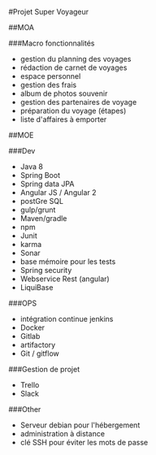 #Projet Super Voyageur

##MOA

###Macro fonctionnalités

- gestion du planning des voyages
- rédaction de carnet de voyages
- espace personnel
- gestion des frais
- album de photos souvenir
- gestion des partenaires de voyage
- préparation du voyage (étapes)
- liste d'affaires à emporter

##MOE

###Dev

- Java 8
- Spring Boot
- Spring data JPA
- Angular JS / Angular 2
- postGre SQL
- gulp/grunt
- Maven/gradle
- npm
- Junit
- karma
- Sonar
- base mémoire pour les tests
- Spring security
- Webservice Rest (angular)
- LiquiBase

###OPS

- intégration continue jenkins
- Docker
- Gitlab
- artifactory
- Git / gitflow

###Gestion de projet

- Trello
- Slack

###Other

- Serveur debian pour l'hébergement
- administration à distance
- clé SSH pour éviter les mots de passe
